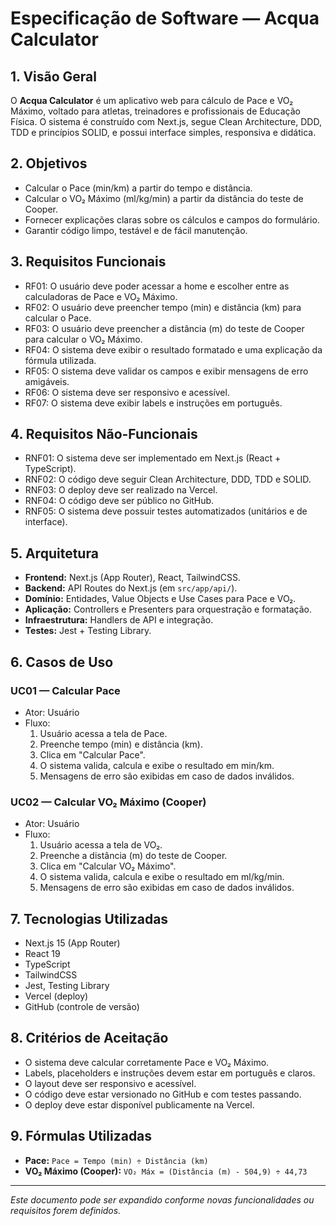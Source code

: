 # Especificação de Software — Acqua Calculator

## 1. Visão Geral
O **Acqua Calculator** é um aplicativo web para cálculo de Pace e VO₂ Máximo, voltado para atletas, treinadores e profissionais de Educação Física. O sistema é construído com Next.js, segue Clean Architecture, DDD, TDD e princípios SOLID, e possui interface simples, responsiva e didática.

## 2. Objetivos
- Calcular o Pace (min/km) a partir do tempo e distância.
- Calcular o VO₂ Máximo (ml/kg/min) a partir da distância do teste de Cooper.
- Fornecer explicações claras sobre os cálculos e campos do formulário.
- Garantir código limpo, testável e de fácil manutenção.

## 3. Requisitos Funcionais
- RF01: O usuário deve poder acessar a home e escolher entre as calculadoras de Pace e VO₂ Máximo.
- RF02: O usuário deve preencher tempo (min) e distância (km) para calcular o Pace.
- RF03: O usuário deve preencher a distância (m) do teste de Cooper para calcular o VO₂ Máximo.
- RF04: O sistema deve exibir o resultado formatado e uma explicação da fórmula utilizada.
- RF05: O sistema deve validar os campos e exibir mensagens de erro amigáveis.
- RF06: O sistema deve ser responsivo e acessível.
- RF07: O sistema deve exibir labels e instruções em português.

## 4. Requisitos Não-Funcionais
- RNF01: O sistema deve ser implementado em Next.js (React + TypeScript).
- RNF02: O código deve seguir Clean Architecture, DDD, TDD e SOLID.
- RNF03: O deploy deve ser realizado na Vercel.
- RNF04: O código deve ser público no GitHub.
- RNF05: O sistema deve possuir testes automatizados (unitários e de interface).

## 5. Arquitetura
- **Frontend:** Next.js (App Router), React, TailwindCSS.
- **Backend:** API Routes do Next.js (em `src/app/api/`).
- **Domínio:** Entidades, Value Objects e Use Cases para Pace e VO₂.
- **Aplicação:** Controllers e Presenters para orquestração e formatação.
- **Infraestrutura:** Handlers de API e integração.
- **Testes:** Jest + Testing Library.

## 6. Casos de Uso
### UC01 — Calcular Pace
- Ator: Usuário
- Fluxo:
  1. Usuário acessa a tela de Pace.
  2. Preenche tempo (min) e distância (km).
  3. Clica em "Calcular Pace".
  4. O sistema valida, calcula e exibe o resultado em min/km.
  5. Mensagens de erro são exibidas em caso de dados inválidos.

### UC02 — Calcular VO₂ Máximo (Cooper)
- Ator: Usuário
- Fluxo:
  1. Usuário acessa a tela de VO₂.
  2. Preenche a distância (m) do teste de Cooper.
  3. Clica em "Calcular VO₂ Máximo".
  4. O sistema valida, calcula e exibe o resultado em ml/kg/min.
  5. Mensagens de erro são exibidas em caso de dados inválidos.

## 7. Tecnologias Utilizadas
- Next.js 15 (App Router)
- React 19
- TypeScript
- TailwindCSS
- Jest, Testing Library
- Vercel (deploy)
- GitHub (controle de versão)

## 8. Critérios de Aceitação
- O sistema deve calcular corretamente Pace e VO₂ Máximo.
- Labels, placeholders e instruções devem estar em português e claros.
- O layout deve ser responsivo e acessível.
- O código deve estar versionado no GitHub e com testes passando.
- O deploy deve estar disponível publicamente na Vercel.

## 9. Fórmulas Utilizadas
- **Pace:** `Pace = Tempo (min) ÷ Distância (km)`
- **VO₂ Máximo (Cooper):** `VO₂ Máx = (Distância (m) - 504,9) ÷ 44,73`

---

*Este documento pode ser expandido conforme novas funcionalidades ou requisitos forem definidos.* 
